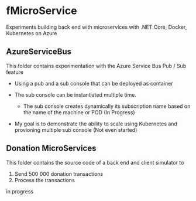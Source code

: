 # fMicroService
Experiments building back end with microservices with .NET Core, Docker, Kubernetes on Azure

## AzureServiceBus
This folder contains experimentation with the Azure Service Bus Pub / Sub feature
- Using a pub and a sub console that can be deployed as container
- The sub console can be instantiated multiple time. 
    * The sub console creates dynamically its subscription name based on the name of the machine or POD (In Progress)

- My goal is to demonstrate the ability to scale using Kubernetes and provioning multiple sub console (Not even started)

## Donation MicroServices
This folder contains the source code of a back end and client simulator to
1. Send 500 000 donation transactions
1. Process the transactions

in progress
